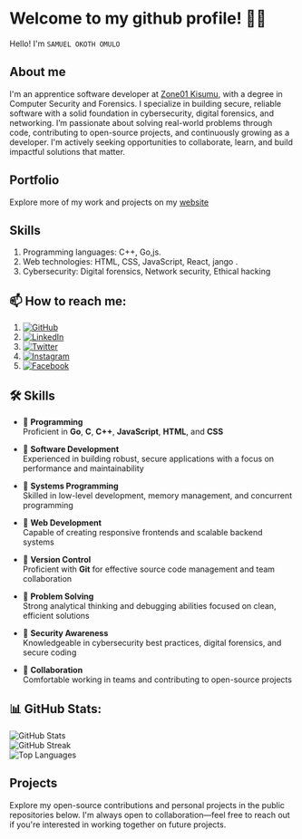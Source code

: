 # Welcome to my github profile! 👨‍💻
Hello! I'm `SAMUEL OKOTH OMULO`

## About me

I'm an apprentice software developer at <a href="https://learn.zone01kisumu.ke">Zone01 Kisumu</a>, with a degree in Computer Security and Forensics. I specialize in building secure, reliable software with a solid foundation in cybersecurity, digital forensics, and networking. I’m passionate about solving real-world problems through code, contributing to open-source projects, and continuously growing as a developer. I'm actively seeking opportunities to collaborate, learn, and build impactful solutions that matter.

## Portfolio

Explore more of my work and projects on my <a href="https://somulo1.github.io/sam/">website</a>

## Skills

   1.  Programming languages: C++, Go,js.
   2. Web technologies: HTML, CSS, JavaScript, React, jango .
   3. Cybersecurity: Digital forensics, Network security, Ethical hacking
## 📫 How to reach me:
1. [![GitHub](https://img.shields.io/badge/github-%23121011.svg?style=flat&logo=github&logoColor=white&labelColor=000000)](https://github.com/somulo1)
2. [![LinkedIn](https://img.shields.io/badge/linkedin-%230077B5.svg?style=flat&logo=linkedin&logoColor=white)](https://www.linkedin.com/in/samuel-omulo-634694261)
3. [![Twitter](https://img.shields.io/badge/twitter-%231DA1F2.svg?style=flat&logo=twitter&logoColor=white)](https://twitter.com/@jnr_omulo)
4. [![Instagram](https://img.shields.io/badge/instagram-%23E4405F.svg?style=flat&logo=instagram&logoColor=white)](https://instagram.com/your-instagram-handle)
5. [![Facebook](https://img.shields.io/badge/facebook-%231877F2.svg?style=flat&logo=facebook&logoColor=white)](https://facebook.com/omulojnr)
## 🛠️ Skills

- 🔹 **Programming**  
  Proficient in **Go**, **C**, **C++**, **JavaScript**, **HTML**, and **CSS**

- 🔹 **Software Development**  
  Experienced in building robust, secure applications with a focus on performance and maintainability

- 🔹 **Systems Programming**  
  Skilled in low-level development, memory management, and concurrent programming

- 🔹 **Web Development**  
  Capable of creating responsive frontends and scalable backend systems

- 🔹 **Version Control**  
  Proficient with **Git** for effective source code management and team collaboration

- 🔹 **Problem Solving**  
  Strong analytical thinking and debugging abilities focused on clean, efficient solutions

- 🔹 **Security Awareness**  
  Knowledgeable in cybersecurity best practices, digital forensics, and secure coding

- 🔹 **Collaboration**  
  Comfortable working in teams and contributing to open-source projects


## 📊 GitHub Stats:

![GitHub Stats](https://github-readme-stats.vercel.app/api?username=somulo1&theme=synthwave&hide_border=true&include_all_commits=true&count_private=true)<br/>
![GitHub Streak](https://github-readme-streak-stats.herokuapp.com/?user=somulo1&theme=synthwave&hide_border=true)<br/>
![Top Languages](https://github-readme-stats.vercel.app/api/top-langs/?username=somulo1&theme=synthwave&hide_border=true&include_all_commits=true&count_private=true&layout=compact)

## Projects
Explore my open-source contributions and personal projects in the public repositories below. I'm always open to collaboration—feel free to reach out if you're interested in working together on future projects.

